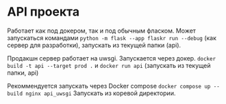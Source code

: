 # API проекта
Работает как под докером, так и под обычным фласком. Может запускаться командами 
`python -m flask --app flaskr run --debug` (как сервер для разработки), запускать из текущей папки (api).

Продакшн сервер работает на uwsgi. Запускается через докер.
`docker build -t api --target prod .` и
`docker run api` (запускать из текущей папки, api)

Рекоммендуется запускать через Docker compose 
`docker compose up --build nginx api_uwsgi`
Запускать из коревой директории.

